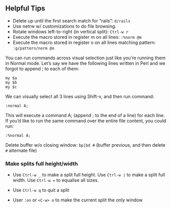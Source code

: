 ## Helpful Tips

* Delete up until the first search match for “rails”: `d/rails`
* Use netrw w/ customizations to do file browsing.
* Rotate windows left-to-right (in vertical split): `Ctrl-w r`
* Execute the macro stored in register m on all lines: `:%norm @m`
* Execute the macro stored in register o on all lines matching pattern: `:g/pattern/norm @o`

You can run commands across visual selection just like you’re running them in Normal mode. Let’s say we have the following lines written in Perl and we forgot to append ; to each of them:

```
my $a
my $b
my $c
```

We can visually select all 3 lines using Shift-v, and then run command:

```
:normal A;
```

This will execute a command A; (append ; to the end of a line) for each line.
If you’d like to run the same command over the entire file content, you could
run:

```
:%normal A;
```

Delete buffer w/o closing window: `bp|bd #` (buffer previous, and then delete `#` alternate file)

### Make splits full height/width
* Use `Ctrl-w _` to make a split full height. Use `Ctrl-w |` to make a split full width. Use `Ctrl-w =` to equalise all sizes.

* Use `Ctrl-w q` to quit a split

* User `:on` or `<C-w> o` to make the current split the only window

